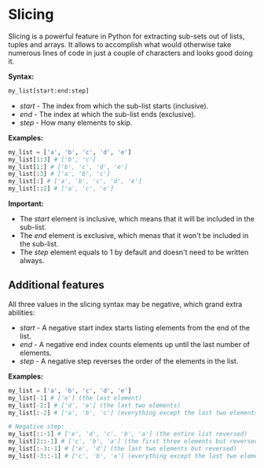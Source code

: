 # Slicing

Slicing is a powerful feature in Python for extracting sub-sets out of lists, tuples and arrays.
It allows to accomplish what would otherwise take numerous lines of code in just a couple of characters
and looks good doing it.

**Syntax:**

```python
my_list[start:end:step]
```
- *start* - The index from which the sub-list starts (inclusive).
- *end* - The index at which the sub-list ends (exclusive).
- *step* - How many elements to skip.

**Examples:**

```python
my_list = ['a', 'b', 'c', 'd', 'e']
my_list[1:3] # ['b', 'c']
my_list[1:] # ['b', 'c', 'd', 'e']
my_list[:3] # ['a', 'b', 'c']
my_list[:] # ['a', 'b', 'c', 'd', 'e']
my_list[::2] # ['a', 'c', 'e']
```

**Important:**

- The *start* element is inclusive, which means that it will be included in the sub-list.
- The *end* element is exclusive, which menas that it won't be included in the sub-list.
- The *step* element equals to 1 by default and doesn't need to be written always.

## Additional features

All three values in the slicing syntax may be negative, which grand extra abilities:

- *start* - A negative start index starts listing elements from the end of the list.
- *end*  - A negative end index counts elements up until the last number of elements.
- *step* - A negative step reverses the order of the elements in the list.

**Examples:**

```python
my_list = ['a', 'b', 'c', 'd', 'e']
my_list[-1] # ['e'] (the last element)
my_list[-2:] # ['d', 'e'] (the last two elements)
my_list[:-2] # ['a', 'b', 'c'] (everything except the last two elements)

# Negative step:
my_list[::-1] # ['e', 'd', 'c', 'b', 'a'] (the entire list reversed)
my_list[2::-1] # ['c', 'b', 'a'] (the first three elements but reversed)
my_list[:-3:-1] # ['e', 'd'] (the last two elements but reversed)
my_list[-3::-1] # ['c', 'b', 'a'] (everything except the last two elements but reversed)
```

